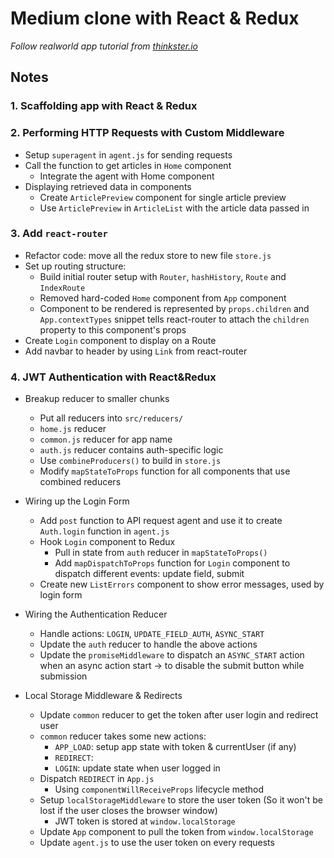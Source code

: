 # Medium clone with React & Redux
*Follow realworld app tutorial from [thinkster.io](https://thinkster.io/)*

## Notes
### 1. Scaffolding app with React & Redux

### 2. Performing HTTP Requests with Custom Middleware
  * Setup `superagent` in `agent.js` for sending requests
  * Call the function to get articles in `Home` component
    - Integrate the agent with Home component
  * Displaying retrieved data in components
    - Create `ArticlePreview` component for single article preview
    - Use `ArticlePreview` in `ArticleList` with the article data passed in

### 3. Add `react-router`
  * Refactor code: move all the redux store to new file `store.js`
  * Set up routing structure:
    - Build initial router setup with `Router`, `hashHistory`, `Route` and `IndexRoute`
    - Removed hard-coded `Home` component from `App` component
    - Component to be rendered is represented by `props.children` and `App.contextTypes` snippet tells react-router to attach the `children` property to this component's props
  * Create `Login` component to display on a Route
  * Add navbar to header by using `Link` from react-router

### 4. JWT Authentication with React&Redux
  * Breakup reducer to smaller chunks 
    - Put all reducers into `src/reducers/`
    - `home.js` reducer
    - `common.js` reducer for app name
    - `auth.js` reducer contains auth-specific logic 
    - Use `combineProducers()` to build in `store.js`
    - Modify `mapStateToProps` function for all components that use combined reducers  

  * Wiring up the Login Form
    - Add `post` function to API request agent and use it to create `Auth.login` function in `agent.js`
    - Hook `Login` component to Redux
      - Pull in state from `auth` reducer in `mapStateToProps()`
      - Add `mapDispatchToProps` function for `Login` component to dispatch different events: update field, submit
    - Create new `ListErrors` component to show error messages, used by login form

  * Wiring the Authentication Reducer
    - Handle actions: `LOGIN`, `UPDATE_FIELD_AUTH`, `ASYNC_START`
    - Update the `auth` reducer to handle the above actions
    - Update the `promiseMiddleware` to dispatch an `ASYNC_START` action when an async action start -> to disable the submit button while submission
  
  * Local Storage Middleware & Redirects
    - Update `common` reducer to get the token after user login and redirect user
    - `common` reducer takes some new actions:
      - `APP_LOAD`: setup app state with token & currentUser (if any)
      - `REDIRECT`: 
      - `LOGIN`: update state when user logged in
    - Dispatch `REDIRECT` in `App.js`
      - Using `componentWillReceiveProps` lifecycle method
    - Setup `localStorageMiddleware` to store the user token (So it won't be lost if the user closes the browser window)
      - JWT token is stored at `window.localStorage`
    - Update `App` component to pull the token from `window.localStorage`
    - Update `agent.js` to use the user token on every requests